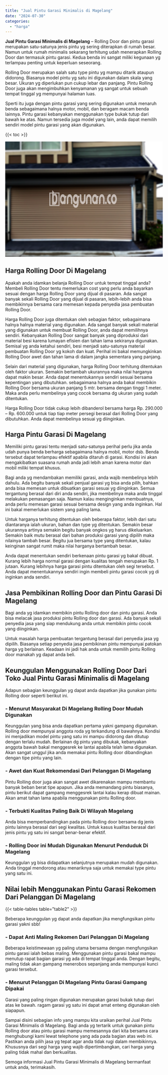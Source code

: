 ```yaml
---
title: "Jual Pintu Garasi Minimalis di Magelang"
date: "2024-07-30"
categories: 
  - "harga"
---
```


**Jual Pintu Garasi Minimalis di Magelang** – Rolling Door dan pintu garasi merupakan satu-satunya jenis pintu yg sering diterapkan di rumah besar. Namun untuk rumah minimalis sekarang terhitung udah menerapkan Rolling Door dan termasuk pintu garasi. Kedua benda ini sangat miliki kegunaan yg terlampau penting untuk keperluan seseorang.

Rolling Door merupakan salah satu type pintu yg mampu ditarik ataupun didorong. Biasanya model pintu yg satu ini digunakan dalam skala yang besar. Ukuran yg diperlukan pun cukup lebar dan panjang. Pintu Rolling Door juga akan mengimbuhkan kenyamanan yg sangat untuk sebuah tempat tinggal yg mempunyai halaman luas.

Sperti itu juga dengan pintu garasi yang sering digunakan untuk menaruh benda sebagaimana halnya motor, mobil, dan beragam macam benda lainnya. Pintu garasi kebanyakan menggunakan type bukak tutup dari bawah ke atas. Namun tersedia juga model yang lain, anda dapat memilih sendiri model pintu garasi yang akan digunakan.

{{< toc >}}

![Jual Pintu Garasi Minimalis di Magelang](/images/pintu-garasi-50.png)

## Harga Rolling Door Di Magelang

Apakah anda idamkan belanja Rolling Door untuk tempat tinggal anda? Membeli Rolling Door tentu memerlukan cost yang perlu anda bayarkan sesuai dengan harga Rolling Door yang dijual di pasaran. Ada sangat banyak sekali Rolling Door yang dijual di pasaran, lebih-lebih anda bisa membikinnya bersama cara memesan kepada penyedia jasa pembuatan Rolling Door.

Harga Rolling Door juga ditentukan oleh sebagian faktor, sebagaimana halnya halnya material yang digunakan. Ada sangat banyak sekali material yang digunakan untuk membuat Rolling Door, anda dapat memilihnya sendiri. Kebanyakan Rolling Door sangat banyak yang diproduksi dari material besi karena lumayan efisien dan tahan lama sekiranya digunakan. Semisal yg anda ketahui sendiri, besi menjadi satu-satunya material pembuatan Rolling Door yg kokoh dan kuat. Perihal ini bakal memungkinkan Rolling Door awet dan tahan lama di dalam jangka sementara yang panjang.

Selain dari material yang digunakan, harga Rolling Door terhitung ditentukan oleh faktor ukuran. Semakin bertambah ukurannya maka nilai harganya dapat makin besar. Anda dapat menentukannya sendiri sesuai bersama kepentingan yang dibutuhkan. sebagaimana halnya anda bakal membikin Rolling Door bersama ukuran panjang 5 mtr. bersama dengan tinggi 1 meter. Maka anda perlu membelinya yang cocok bersama dg ukuran yang sudah ditentukan.

Harga Rolling Door tidak cukup lebih dibanderol bersama harga Rp. 290.000 – Rp. 600.000 untuk tiap tiap meter persegi berasal dari Rolling Door yang dibutuhkan. Anda dapat membelinya sesuai yg diinginkan.

## Harga Pintu Garasi Di Magelang

Memiliki pintu garasi tentu menjadi satu-satunya perihal perlu jika anda udah punya benda berharga sebagaimana halnya mobil, motor dsb. Benda tersebut dapat terlampau efektif apabila ditaruh di garasi. Kondisi ini akan mengakibatkan suasana rumah anda jadi lebih aman karena motor dan mobil miliki tempat khusus.

Bagi anda yg mendambakan memiliki garasi, anda wajib membelinya lebih dahulu. Ada begitu banyak sekali penjual garasi yg bisa anda pilih, bahkan anda bisa memesan untuk dibuatkan garasi sesuai yg diinginkan. Semua tergantung berasal dari diri anda sendiri, jika membelinya maka anda tinggal melakukan pemasangan saja. Namun kalau menginginkan membuatnya, anda perlu memesan garasi sesuai bersama design yang anda inginkan. Hal ini bakal memerlukan sistem yang paling lama.

Untuk harganya terhitung ditentukan oleh beberapa faktor, lebih dari satu diantaranya ialah ukuran, bahan dan type yg ditentukan. Semakin besar ukurannya artinya semakin begitu banyak ongkos yg harus dikeluarkan. Semakin baik mutu berasal dari bahan produksi garasi yang dipilih maka nilainya tambah besar. Begitu jua bersama type yang ditentukan, kalau keinginan sangat rumit maka nilai harganya bertambah besar.

Anda dapat menentukan sendiri berkenaan pintu garasi yg bakal dibuat. Kurang lebih harga normal garasi dengan kualitas tengah merupakan Rp. 1 jutaan. Kurang lebihnya harga garasi pintu ditentukan oleh segi tersebut. Anda dapat menentukannya sendiri ingin membeli pintu garasi cocok yg di inginkan anda sendiri.

## Jasa Pembikinan Rolling Door dan Pintu Garasi Di Magelang

Bagi anda yg idamkan membikin pintu Rolling door dan pintu garasi. Anda bisa melacak jasa produksi pintu Rolling door dan garasi. Ada banyak sekali penyedia jasa yang siap mendukung anda untuk membikin pintu cocok yang diinginkan.

Untuk masalah harga pembuatan tergantung berasal dari penyedia jasa yg dipilih. Biasanya setiap penyedia jasa pembikinan pintu mempunyai patokan harga yg berlainan. Keadaan ini jadi hak anda untuk memilih pintu Rolling door manakah yg dapat anda beli.

## Keunggulan Menggunakan Rolling Door Dari Toko Jual Pintu Garasi Minimalis di Magelang

Adapun sebagian keunggulan yg dapat anda dapatkan jika gunakan pintu Rolling door seperti berikut ini.

### \- Menurut Masyarakat Di Magelang Rolling Door Mudah Digunakan

Keunggulan yang bisa anda dapatkan pertama yakni gampang digunakan. Rolling door mempunyai anggota roda yg terkandung di bawahnya. Kondisi ini menjadikan model pintu yang satu ini mampu didorong dan ditutup dengan terlalu mudah. Berlainan dg pintu yang dibukak, kebanyakan anggota bawah bakal menggesrek ke lantai apabila telah lama digunakan. Akan sangat unggul jika anda memakai pintu Rolling door dibandingkan dengan tipe pintu yang lain.

### \- Awet dan Kuat Rekomendasi Dari Pelanggan Di Magelang

Pintu Rolling door juga akan sangat awet dikarenakan mampu membantu banyak beban berat tipe apapun. Jika anda memandang pintu biasanya, pintu berikut dapat gampang menggesrek lantai kalau kerap dibuat mainan. Akan amat tahan lama apabila menggunakan pintu Rolling door.

### \- Terbukti Kualitas Paling Baik Di Wilayah Magelang

Anda bisa memperbandingkan pada pintu Rolling door bersama dg jenis pintu lainnya berasal dari segi kwalitas. Untuk kasus kualitas berasal dari jenis pintu yg satu ini sangat benar-benar efektif.

### \- Rolling Door ini Mudah Digunakan Menurut Penduduk Di Magelang

Keunggulan yg bisa didapatkan selanjutnya merupakan mudah digunakan. Anda tinggal mendorong atau menariknya saja untuk memakai type pintu yang satu ini.

## Nilai lebih Menggunakan Pintu Garasi Rekomen Dari Pelanggan Di Magelang

{{< table-tables table="table2" >}}

Beberapa keunggulan yg dapat anda dapatkan jika mengfungsikan pintu garasi yakni sbb!

### \- Dapat Anti Maling Rekomen Dari Pelanggan Di Magelang

Beberapa keistimewaan yg paling utama bersama dengan mengfungsikan pintu garasi ialah bebas maling. Menggunakan pintu garasi bakal mampu menutup rapat bagian garasi yg ada di tempat tinggal anda. Dengan begitu, maling tidak akan gampang menerobos sepanjang anda mempunyai kunci garasi tersebut.

### \- Menurut Pelanggan Di Magelang Pintu Garasi Gampang Dipakai

Garasi yang paling ringan digunakan merupakan garasi bukak tutup dari atas ke bawah. ragam garasi yg satu ini dapat amat enteng digunakan oleh siapapun.

Sampai disini sebagian info yang mampu kita uraikan perihal Jual Pintu Garasi Minimalis di Magelang. Bagi anda yg tertarik untuk gunakan pintu Rolling door atau pintu garasi mampu memesannya dari kita bersama cara menghubungi kami lewat telephone yang ada pada bagian atas web ini. Pastikan anda pilih jasa yg tepat agar anda tidak rugi dalam membikinnya. Khususnya dari segi harga yang wajib dipertimbangkan, cari harga yang paling tidak mahal dan berkualitas.

Semoga informasi Jual Pintu Garasi Minimalis di Magelang bermanfaat untuk anda, terimakasih.
